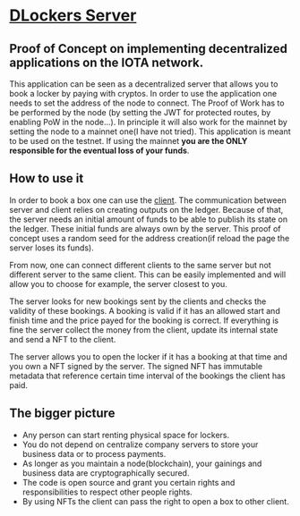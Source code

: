 # [DLockers  Server](https://eddytheco.github.io/DLockersServer/wasm/)


## Proof of Concept on implementing decentralized applications on the IOTA network.

This application can be seen as a decentralized server that allows you to book a locker by paying with cryptos.
In order to use the application one needs to set the address of the node to connect.
The Proof of Work has to be performed by the node (by setting the JWT for protected routes, by enabling PoW in the node...).
In principle it will also work for the mainnet by setting the node to a mainnet one(I have not tried).
This application is meant to be used on the testnet.
If using the mainnet **you are the ONLY responsible for the eventual loss of your funds**.

## How to use it

In order to book a box one can use the [client](https://eddytheco.github.io/DLockersClient/wasm/).
The communication between server and client relies on creating outputs on the ledger.
Because of that, the server needs an initial amount of funds to be able to publish its state on the ledger. 
These initial funds are always own by the server. This proof of concept uses a random seed for the address
creation(if reload the page the server loses its funds).


From now, one can connect different clients to the same server but not different server to the same client.
This can be easily implemented and will allow you to choose for example, the server closest to you.


The server looks for new bookings sent by the clients and checks the validity of these bookings.
A booking is valid if it has an allowed  start and finish time and the price payed for the booking is correct.
If everything is fine the server collect the money from the client, update its internal state and send a NFT to the client.


The server allows you to open the locker if it has a booking at that time and you own a NFT signed by the server.
The signed NFT has immutable metadata that reference certain time interval of the bookings the client has paid.

## The bigger picture

* Any person can start renting physical space for lockers.
* You do not depend on centralize company servers to store your business data or to process payments.
* As longer as you maintain a node(blockchain), your gainings  and business data are cryptographically secured. 
* The code is open source and grant you certain rights and responsibilities to respect other people rights.
* By using NFTs the client can pass the right to open a box to other client.


